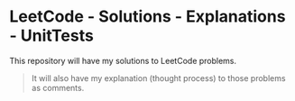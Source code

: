 # LeetCode - Solutions - Explanations - UnitTests

This repository will have my solutions to LeetCode problems. 
> It will also have my explanation (thought process) to those problems as comments.
